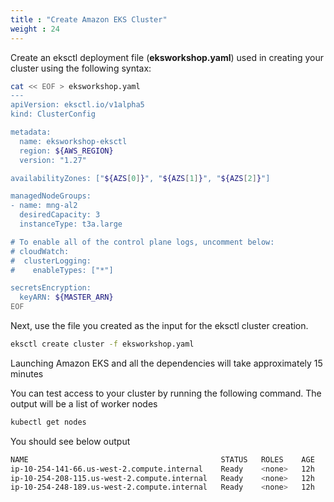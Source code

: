 ```yaml
---
title : "Create Amazon EKS Cluster"
weight : 24
---
```



Create an eksctl deployment file (**eksworkshop.yaml**) used in creating your cluster using the following syntax:

```bash
cat << EOF > eksworkshop.yaml
---
apiVersion: eksctl.io/v1alpha5
kind: ClusterConfig

metadata:
  name: eksworkshop-eksctl
  region: ${AWS_REGION}
  version: "1.27"

availabilityZones: ["${AZS[0]}", "${AZS[1]}", "${AZS[2]}"]

managedNodeGroups:
- name: mng-al2
  desiredCapacity: 3
  instanceType: t3a.large

# To enable all of the control plane logs, uncomment below:
# cloudWatch:
#  clusterLogging:
#    enableTypes: ["*"]

secretsEncryption:
  keyARN: ${MASTER_ARN}
EOF
```

Next, use the file you created as the input for the eksctl cluster creation.


```bash
eksctl create cluster -f eksworkshop.yaml
```

Launching Amazon EKS and all the dependencies will take approximately 15 minutes

You can test access to your cluster by running the following command. The output will be a list of worker nodes

```bash
kubectl get nodes
```

You should see below output

```bash
NAME                                           STATUS   ROLES    AGE   VERSION
ip-10-254-141-66.us-west-2.compute.internal    Ready    <none>   12h   v1.27.4-eks-8ccc7ba
ip-10-254-208-115.us-west-2.compute.internal   Ready    <none>   12h   v1.27.4-eks-8ccc7ba
ip-10-254-248-189.us-west-2.compute.internal   Ready    <none>   12h   v1.27.4-eks-8ccc7ba
```

